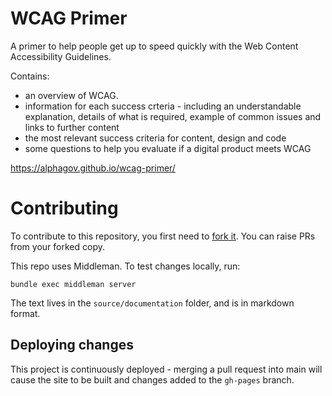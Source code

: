 # WCAG Primer

A primer to help people get up to speed quickly with the Web Content Accessibility Guidelines.

Contains:
* an overview of WCAG.
* information for each success crteria - including an understandable explanation, details of what is required, example of common issues and links to further content
* the most relevant success criteria for content, design and code
* some questions to help you evaluate if a digital product meets WCAG

https://alphagov.github.io/wcag-primer/

# Contributing

To contribute to this repository, you first need to [fork it](https://help.github.com/en/articles/fork-a-repo). You can raise PRs from your forked copy.

This repo uses Middleman. To test changes locally, run:

```bundle exec middleman server```

The text lives in the `source/documentation` folder, and is in markdown format.

## Deploying changes

This project is continuously deployed - merging a pull request into main will
cause the site to be built and changes added to the `gh-pages` branch.
